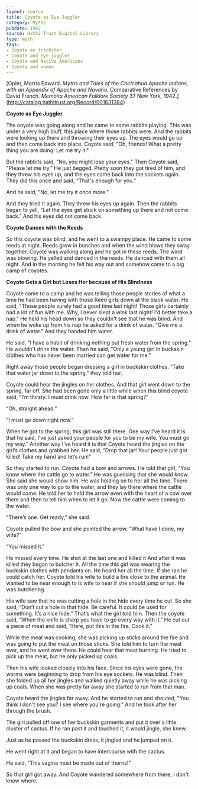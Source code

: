 ```yaml
---
layout: source
title: Coyote as Eye Juggler
category: Myths
pubdate: 1942
source: Hathi Trust Digital Library 
type: myth
tags:
- Coyote as trickster
- Coyote and eye juggler
- Coyote and Native Americans
- Coyote and women 
---
```


[Opler, Morris Edward. *Myths and Tales of the Chiricahua Apache Indians, with an Appendix of Apache and Navaho.* Comparative References by David French. *Memoirs American Folklore Society* 37 New York, 1942.] (http://catalog.hathitrust.org/Record/001631384)

**Coyote as Eye Juggler**

The coyote was going along and he came to some rabbits playing. This was under a very high bluff, this place where those rabbits were. And the rabbits were looking up there and throwing their eyes up. The eyes would go up and then come back into place.
  Coyote said, "Oh, friends! What a pretty thing you are doing! Let me try it."

But the rabbits said, "No, you might lose your eyes." Then Coyote said, "Please let me try." He just begged. Pretty soon they got tired of him, and they threw his eyes up, and the eyes came back into the sockets again. They did this once and said, "That's enough for you."

And he said, "No, let me try it once more."

And they tried it again. They threw his eyes up again. Then the rabbits began to yell, "Let the eyes get stuck on something up there and not come back." And his eyes did not come back.

**Coyote Dances with the Reeds**

So this coyote was blind, and he went to a swampy place. He came to some reeds at night. Reeds grow in bunches and when the wind blows they sway together. Coyote was walking along and he got in these reeds. The wind was blowing. He yelled and danced in the reeds. He danced with them all night. And in the morning he felt his way out and somehow came to a big camp of coyotes.

**Coyote Gets a Girl but Loses Her because of His Blindness**

Coyote came to a camp and he was telling those people stories of what a time he had been having with those Reed girls down at the black water. He said, "Those people surely had a good time last night! Those girls certainly had a lot of fun with me. Why, I never slept a wink last night! I'd better take a nap." He held his head down so they couldn't see that he was blind.
And when he woke up from his nap he asked for a drink of water. "Give me a drink of water." And they handed him water.

He said, "I have a habit of drinking nothing but fresh water from the spring." He wouldn't drink the water. Then he said, "Only a young girl in buckskin clothes who has never been married can get water for me."

Right away those people began dressing a girl in buckskin clothes. “Take that water jar down to the spring,” they told her. 

Coyote could hear the jingles on her clothes. And that girl went down to the spring, far off. She had been gone only a little while when this blind coyote said, “I’m thirsty. I must drink now. How far is that spring?”

“Oh, straight ahead.”

“I must go down right now.”

When he got to the spring, this girl was still there. One way I’ve heard it is that he said, I’ve just asked your people for you to be my wife. You must go my way.” Another way I’ve heard it is that Coyote heard the jingles on the girl’s clothes and grabbed her. He said, “Drop that jar! Your people just got killed! Take my hand and let’s run!” 

So they started to run. Coyote had a bow and arrows. He told that girl, “You know where the cattle go to water.” He was guessing that she would know. She said she would show him. He was holding on to her all the time. There was only one way to go to the water, and they lay there where the cattle would come. He told her to hold the arrow even with the heart of a cow over there and then to tell him when to let it go. Now the cattle were coming to the water. 

“There’s one. Get ready,” she said. 

Coyote pulled the bow and she pointed the arrow. "What have I done, my wife?”

“You missed it.” 

He missed every time. He shot at the last one and killed it And after it was killed they began to butcher it. All the time this girl was wearing the buckskin clothes with pendants on. He heard her all the time. If she ran he could catch her. Coyote told his wife to build a fire close to the animal. He wanted to be near enough to is wife to hear if she should jump or run. He was butchering. 

His wife saw that he was cutting a hole in the hide every time he cut. So she said, “Don’t cut a hole in that hide. Be careful. It could be used for something. It’s a nice hide.” That’s what the girl told him. Then the coyote said, “When the knife is sharp you have to go every way with it.” He cut out a piece of meat and said, “Here, put this in the fire. Cook it.” 

While the meat was cooking, she was picking up sticks around the fire and was going to put the meat on those sticks. She told him to turn the meat over, and he went over there. He could hear that meat burning. He tried to pick up the meat, but he only picked up coals. 

Then his wife looked closely into his face. Since his eyes were gone, the worms were beginning to drop from his eye sockets. He was blind. Then she folded up all her jingles and walked quietly away while he was picking up coals. When she was pretty far away she started to run from that man. 

Coyote heard the jingles far away. And he started to run and shouted, "You think I don't see you? I see where you're going." And he took after her through the brush.

The girl pulled off one of her buckskin garments and put it over a little cluster of cactus. If he ran past it and touched it, it would jingle, she knew.

Just as he passed the buckskin dress, it jingled and he jumped on it.

He went right at it and began to have intercourse with the cactus.

He said, "This vagina must be made out of thorns!"

So that girl got away. And Coyote wandered somewhere from there, I don't know where.
